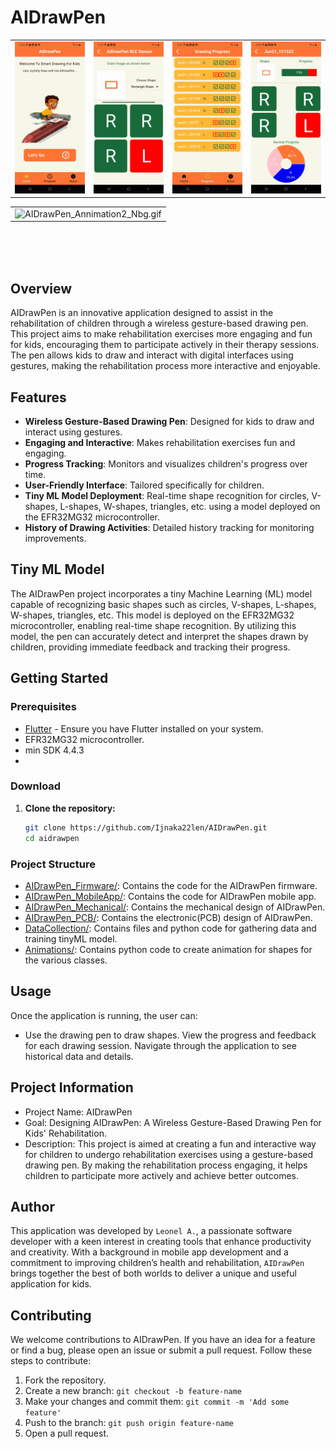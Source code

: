 # AIDrawPen

<table>
  <tr>
    <td><img src="Data/images/home_screen.jpg" alt="home_screen.jpg" width="150"/></td>
    <td><img src="Data/images/BLE_screen.jpg" alt="BLE_screen.jpg" width="150"/></td>
     <td><img src="Data/images/progress_screen.jpg" alt="progress_screen.jpg" width="150"/></td>
     <td><img src="Data/images/progress_details_screen.jpg" alt="progress_details_screen.jpg" width="150"/></td>

  </tr>
</table>
<table>
  <tr>
    <td><img src="Data/video/AIDrawPen_Annimation2_Nbg.gif" alt="AIDrawPen_Annimation2_Nbg.gif" width="700"/></td>
   </tr>
</table>
</br>
</br>
</br>

## Overview

AIDrawPen is an innovative application designed to assist in the rehabilitation of children through a wireless gesture-based drawing pen. This project aims to make rehabilitation exercises more engaging and fun for kids, encouraging them to participate actively in their therapy sessions. The pen allows kids to draw and interact with digital interfaces using gestures, making the rehabilitation process more interactive and enjoyable.

## Features

- **Wireless Gesture-Based Drawing Pen**: Designed for kids to draw and interact using gestures.
- **Engaging and Interactive**: Makes rehabilitation exercises fun and engaging.
- **Progress Tracking**: Monitors and visualizes children's progress over time.
- **User-Friendly Interface**: Tailored specifically for children.
- **Tiny ML Model Deployment**: Real-time shape recognition for circles, V-shapes, L-shapes, W-shapes, triangles, etc. using a model deployed on the EFR32MG32 microcontroller.
- **History of Drawing Activities**: Detailed history tracking for monitoring improvements.

## Tiny ML Model

The AIDrawPen project incorporates a tiny Machine Learning (ML) model capable of recognizing basic shapes such as circles, V-shapes, L-shapes, W-shapes, triangles, etc. This model is deployed on the EFR32MG32 microcontroller, enabling real-time shape recognition. By utilizing this model, the pen can accurately detect and interpret the shapes drawn by children, providing immediate feedback and tracking their progress.

## Getting Started

### Prerequisites

- [Flutter](https://flutter.dev/docs/get-started/install) - Ensure you have Flutter installed on your system.
- EFR32MG32 microcontroller.
- min SDK 4.4.3
- 
### Download

1. **Clone the repository:**

   ```bash
   git clone https://github.com/Ijnaka22len/AIDrawPen.git
   cd aidrawpen
   ``` 

### Project Structure

- [AIDrawPen_Firmware/](AIDrawPen_Firmware/): Contains the code for the AIDrawPen firmware.
- [AIDrawPen_MobileApp/](AIDrawPen_MobileApp/): Contains the code for AIDrawPen mobile app.
- [AIDrawPen_Mechanical/](AIDrawPen_Mechanical/): Contains the mechanical design of AIDrawPen.
- [AIDrawPen_PCB/](AIDrawPen_PCB/): Contains the electronic(PCB) design of AIDrawPen.
- [DataCollection/](DataCollection/): Contains files and python code for gathering data and training tinyML model.
- [Animations/](Animations/): Contains python code to create animation for shapes for the various classes.

## Usage

Once the application is running, the user can:

- Use the drawing pen to draw shapes. View the progress and feedback for each drawing session.
Navigate through the application to see historical data and details.

## Project Information

- Project Name: AIDrawPen
- Goal: Designing AIDrawPen: A Wireless Gesture-Based Drawing Pen for Kids' Rehabilitation.
- Description: This project is aimed at creating a fun and interactive way for children to undergo rehabilitation exercises using a gesture-based drawing pen. By making the rehabilitation process engaging, it helps children to participate more actively and achieve better outcomes.

## Author

This application was developed by `Leonel A.`, a passionate software developer with a keen interest in creating tools that enhance productivity and creativity. With a background in mobile app development and a commitment to improving children’s health and rehabilitation, `AIDrawPen` brings together the best of both worlds to deliver a unique and useful application for kids.

## Contributing

We welcome contributions to AIDrawPen. If you have an idea for a feature or find a bug, please open an issue or submit a pull request. Follow these steps to contribute:

1. Fork the repository.
2. Create a new branch: `git checkout -b feature-name`
3. Make your changes and commit them: `git commit -m 'Add some feature'`
4. Push to the branch: `git push origin feature-name`
5. Open a pull request.
